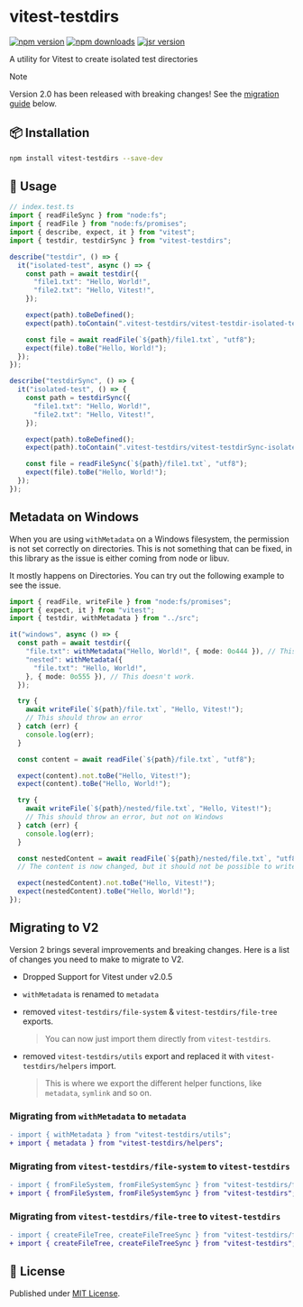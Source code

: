 # vitest-testdirs

[![npm version][npm-version-src]][npm-version-href]
[![npm downloads][npm-downloads-src]][npm-downloads-href]
[![jsr version][jsr-version-src]][jsr-version-href]

A utility for Vitest to create isolated test directories

> [!NOTE]
> Version 2.0 has been released with breaking changes! See the [migration guide](#migrating-to-v2) below.

## 📦 Installation

```bash
npm install vitest-testdirs --save-dev
```

## 🚀 Usage

```js
// index.test.ts
import { readFileSync } from "node:fs";
import { readFile } from "node:fs/promises";
import { describe, expect, it } from "vitest";
import { testdir, testdirSync } from "vitest-testdirs";

describe("testdir", () => {
  it("isolated-test", async () => {
    const path = await testdir({
      "file1.txt": "Hello, World!",
      "file2.txt": "Hello, Vitest!",
    });

    expect(path).toBeDefined();
    expect(path).toContain(".vitest-testdirs/vitest-testdir-isolated-test");

    const file = await readFile(`${path}/file1.txt`, "utf8");
    expect(file).toBe("Hello, World!");
  });
});

describe("testdirSync", () => {
  it("isolated-test", () => {
    const path = testdirSync({
      "file1.txt": "Hello, World!",
      "file2.txt": "Hello, Vitest!",
    });

    expect(path).toBeDefined();
    expect(path).toContain(".vitest-testdirs/vitest-testdirSync-isolated-test");

    const file = readFileSync(`${path}/file1.txt`, "utf8");
    expect(file).toBe("Hello, World!");
  });
});
```

## Metadata on Windows

When you are using `withMetadata` on a Windows filesystem, the permission is not set correctly on directories. This is not something that can be fixed, in this library as the issue is either coming from node or libuv.

It mostly happens on Directories. You can try out the following example to see the issue.

```ts
import { readFile, writeFile } from "node:fs/promises";
import { expect, it } from "vitest";
import { testdir, withMetadata } from "../src";

it("windows", async () => {
  const path = await testdir({
    "file.txt": withMetadata("Hello, World!", { mode: 0o444 }), // This works
    "nested": withMetadata({
      "file.txt": "Hello, World!",
    }, { mode: 0o555 }), // This doesn't work.
  });

  try {
    await writeFile(`${path}/file.txt`, "Hello, Vitest!");
    // This should throw an error
  } catch (err) {
    console.log(err);
  }

  const content = await readFile(`${path}/file.txt`, "utf8");

  expect(content).not.toBe("Hello, Vitest!");
  expect(content).toBe("Hello, World!");

  try {
    await writeFile(`${path}/nested/file.txt`, "Hello, Vitest!");
    // This should throw an error, but not on Windows
  } catch (err) {
    console.log(err);
  }

  const nestedContent = await readFile(`${path}/nested/file.txt`, "utf8");
  // The content is now changed, but it should not be possible to write to the file

  expect(nestedContent).not.toBe("Hello, Vitest!");
  expect(nestedContent).toBe("Hello, World!");
});
```

## Migrating to V2

Version 2 brings several improvements and breaking changes. Here is a list of changes you need to make to migrate to V2.

- Dropped Support for Vitest under v2.0.5
- `withMetadata` is renamed to `metadata`
- removed `vitest-testdirs/file-system` & `vitest-testdirs/file-tree` exports.

  > You can now just import them directly from `vitest-testdirs`.

- removed `vitest-testdirs/utils` export and replaced it with `vitest-testdirs/helpers` import.

  > This is where we export the different helper functions, like `metadata`, `symlink` and so on.

### Migrating from `withMetadata` to `metadata`

```diff
- import { withMetadata } from "vitest-testdirs/utils";
+ import { metadata } from "vitest-testdirs/helpers";
```

### Migrating from `vitest-testdirs/file-system` to `vitest-testdirs`

```diff
- import { fromFileSystem, fromFileSystemSync } from "vitest-testdirs/file-system";
+ import { fromFileSystem, fromFileSystemSync } from "vitest-testdirs";
```

### Migrating from `vitest-testdirs/file-tree` to `vitest-testdirs`

```diff
- import { createFileTree, createFileTreeSync } from "vitest-testdirs/file-tree";
+ import { createFileTree, createFileTreeSync } from "vitest-testdirs";
```

## 📄 License

Published under [MIT License](./LICENSE).

<!-- Badges -->

[npm-version-src]: https://img.shields.io/npm/v/vitest-testdirs?style=flat&colorA=18181B&colorB=4169E1
[npm-version-href]: https://npmjs.com/package/vitest-testdirs
[npm-downloads-src]: https://img.shields.io/npm/dm/vitest-testdirs?style=flat&colorA=18181B&colorB=4169E1
[npm-downloads-href]: https://npmjs.com/package/vitest-testdirs
[jsr-version-src]: https://jsr.io/badges/@luxass/vitest-testdirs?style=flat&labelColor=18181B&logoColor=4169E1
[jsr-version-href]: https://jsr.io/@luxass/vitest-testdirs
